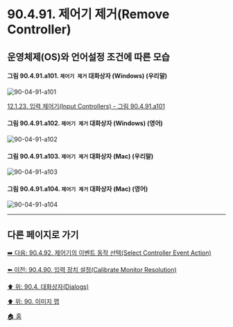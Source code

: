 # 90.4.91. 제어기 제거(Remove Controller)
## 운영체제(OS)와 언어설정 조건에 따른 모습

<a id="90-04-91-a101"></a>

#### 그림 90.4.91.a101. `제어기 제거` 대화상자 (Windows) (우리말)
![90-04-91-a101](https://github.com/wonder13662/gimp/assets/15767104/ddbf4cc9-4e84-422a-8733-1f7e30227cab)

[12.1.23. 입력 제어기(Input Controllers) - 그림 90.4.91.a101](./12-01-23-input-controllers.md#90-04-91-a101)

<a id="90-04-91-a102"></a>

#### 그림 90.4.91.a102. `제어기 제거` 대화상자 (Windows) (영어)
![90-04-91-a102](https://github.com/wonder13662/gimp/assets/15767104/fe1bfa95-a2f1-49a0-85ca-00a91a6cd169)

<a id="90-04-91-a103"></a>

#### 그림 90.4.91.a103. `제어기 제거` 대화상자 (Mac) (우리말)
![90-04-91-a103](https://github.com/wonder13662/gimp/assets/15767104/9e02bd49-97fb-4924-9020-53bcd1fc2a1b)

<a id="90-04-91-a104"></a>

#### 그림 90.4.91.a104. `제어기 제거` 대화상자 (Mac) (영어)
![90-04-91-a104](https://github.com/wonder13662/gimp/assets/15767104/73888b9f-c2c7-4744-8d39-c906aec3cc76)

***

## 다른 페이지로 가기

[➡️ 다음: 90.4.92. 제어기의 이벤트 동작 선택(Select Controller Event Action)](./90-04-92-select_controller_event_action.md)

[⬅️ 이전: 90.4.90. 입력 장치 설정(Calibrate Monitor Resolution)](./90-04-90-configure_input_devices.md)

[⬆️ 위: 90.4. 대화상자(Dialogs)](./90-04-00-dialogs.md)

[⬆️ 위: 90. 이미지 맵](./90-00-image-map.md)

[🏠 홈](./00-home.md)
